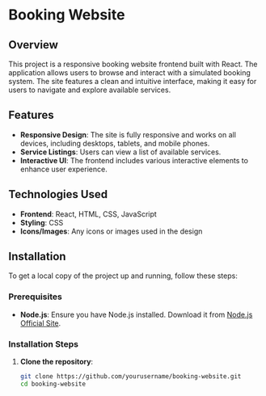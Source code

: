 # Booking Website

## Overview

This project is a responsive booking website frontend built with React. The application allows users to browse and interact with a simulated booking system. The site features a clean and intuitive interface, making it easy for users to navigate and explore available services.

## Features

- **Responsive Design**: The site is fully responsive and works on all devices, including desktops, tablets, and mobile phones.
- **Service Listings**: Users can view a list of available services.
- **Interactive UI**: The frontend includes various interactive elements to enhance user experience.

## Technologies Used

- **Frontend**: React, HTML, CSS, JavaScript
- **Styling**: CSS
- **Icons/Images**: Any icons or images used in the design

## Installation

To get a local copy of the project up and running, follow these steps:

### Prerequisites

- **Node.js**: Ensure you have Node.js installed. Download it from [Node.js Official Site](https://nodejs.org/).

### Installation Steps

1. **Clone the repository**:
   ```bash
   git clone https://github.com/yourusername/booking-website.git
   cd booking-website
